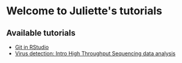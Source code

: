 # Welcome to Juliette's tutorials

## Available tutorials

- [Git in RStudio](git_rstudio.md)
- [Virus detection: Intro High Throughput Sequencing data analysis](mib_basic_ngs.md)
